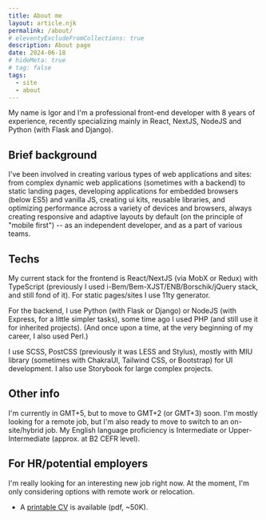 ```yaml
---
title: About me
layout: article.njk
permalink: /about/
# eleventyExcludeFromCollections: true
description: About page
date: 2024-06-18
# hideMeta: true
# tag: false
tags:
  - site
  - about
---
```


<!--
@changed 2024.06.18, 05:41
-->

My name is Igor and I'm a professional front-end developer with 8 years of experience, recently specializing mainly in React, NextJS, NodeJS and Python (with Flask and Django).

## Brief background

I've been involved in creating various types of web applications and sites: from complex dynamic web applications (sometimes with a backend) to static landing pages, developing applications for embedded browsers (below ES5) and vanilla JS, creating ui kits, reusable libraries, and optimizing performance across a variety of devices and browsers, always creating responsive and adaptive layouts by default (on the principle of "mobile first") -- as an independent developer, and as a part of various teams.

## Techs

My current stack for the frontend is React/NextJS (via MobX or Redux) with TypeScript (previously I used i-Bem/Bem-XJST/ENB/Borschik/jQuery stack, and still fond of it). For static pages/sites I use 11ty generator.

For the backend, I use Python (with Flask or Django) or NodeJS (with Express, for a little simpler tasks), some time ago I used PHP (and still use it for inherited projects). (And once upon a time, at the very beginning of my career, I also used Perl.)

I use SCSS, PostCSS (previously it was LESS and Stylus), mostly with MIU library (sometimes with ChakraUI, Tailwind CSS, or Bootstrap) for UI development. I also use Storybook for large complex projects.

## Other info

I'm currently in GMT+5, but to move to GMT+2 (or GMT+3) soon. I'm mostly looking for a remote job, but I'm also ready to move to switch to an on-site/hybrid job. My English language proficiency is Intermediate or Upper-Intermediate (approx. at B2 CEFR level).

## For HR/potential employers

I'm really looking for an interesting new job right now. At the moment, I'm only considering options with remote work or relocation.

- A <a class="external" href="https://raw.githubusercontent.com/lilliputten/lilliputten.github.io/master/site/cv-lilliputten-2023-v1-1-3.pdf" target="_blank">printable CV</a> is available (pdf, ~50K).
